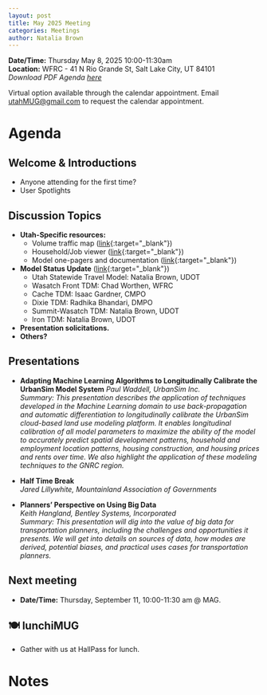 ```yaml
---
layout: post
title: May 2025 Meeting
categories: Meetings
author: Natalia Brown
---
```


**Date/Time:** Thursday May 8, 2025 10:00-11:30am  
**Location:** WFRC - 41 N Rio Grande St, Salt Lake City, UT 84101 <br/>
*Download PDF Agenda [here](https://drive.google.com/file/d/1sfJO8HW7z8GQryroCEXRrp0xKioC3REw/view?usp=sharing)*

Virtual option available through the calendar appointment. Email utahMUG@gmail.com to request the calendar appointment.

# Agenda

## Welcome & Introductions 
- Anyone attending for the first time?
- User Spotlights

## Discussion Topics 
- **Utah-Specific resources:**
  - Volume traffic map ([link](https://unifiedplan.org/utah-household-job-forecast-map/){:target="_blank"})
  - Household/Job viewer ([link](https://unifiedplan.org/traffic-volume-map/){:target="_blank"})
  - Model one-pagers and documentation ([link](https://utahmug.org/models/){:target="_blank"})
- **Model Status Update** ([link](https://docs.google.com/presentation/d/10oamHc9ogYgSUA8_kOSH9_BzyWuUlVTWjH_W7XGcx7w/edit?usp=sharing){:target="_blank"})
  - Utah Statewide Travel Model: Natalia Brown, UDOT
  - Wasatch Front TDM: Chad Worthen, WFRC
  - Cache TDM: Isaac Gardner, CMPO
  - Dixie TDM: Radhika Bhandari, DMPO
  - Summit-Wasatch TDM: Natalia Brown, UDOT
  - Iron TDM: Natalia Brown, UDOT
- **Presentation solicitations.**
- **Others?**

## Presentations

* **Adapting Machine Learning Algorithms to Longitudinally Calibrate the UrbanSim Model System** *Paul Waddell, UrbanSim Inc.*<br/>*Summary: This presentation describes the application of techniques developed in the Machine Learning domain to use back-propagation and automatic differentiation to longitudinally calibrate the UrbanSim cloud-based land use modeling platform. It enables longitudinal calibration of all model parameters to maximize the ability of the model to accurately predict spatial development patterns, household and employment location patterns, housing construction, and housing prices and rents over time. We also highlight the application of these modeling techniques to the GNRC region.* 

* **Half Time Break**<br>*Jared Lillywhite, Mountainland Association of Governments*

* **Planners’ Perspective on Using Big Data** <br/>*Keith Hangland, Bentley Systems, Incorporated*<br/>*Summary: This presentation will dig into the value of big data for transportation planners, including the challenges and opportunities it presents. We will get into details on sources of data, how modes are derived, potential biases, and practical uses cases for transportation planners.* 

## Next meeting
* **Date/Time:** Thursday, September 11, 10:00-11:30 am @ MAG.

## 🍽 lunchiMUG
- Gather with us at HallPass for lunch.

# Notes
